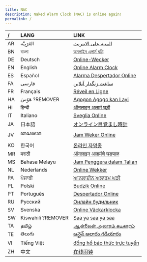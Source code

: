 ```yaml
---
title: NAC
description: Naked Alarm Clock (NAC) is online again!
permalink: /
---
```


|  /  | LANG               |  LINK                                                                           |
| :-- | :----------------- | :------------------------------------------------------------------------------ |
| AR  | العَرَبِيَّة       | <a href="https://nakedalarmclock.github.io/ar/">المنبه على الانترنت</a>         |
| BN  | বাংলা              | <a href="https://nakedalarmclock.github.io/bn/">অনলাইন এলার্ম ঘড়ি</a>          |
| DE  | Deutsch            | <a href="https://nakedalarmclock.github.io/de/">Online-Wecker</a>               |
| EN  | English            | <a href="https://nakedalarmclock.github.io/en/">Online Alarm Clock</a>          |
| ES  | Español            | <a href="https://nakedalarmclock.github.io/es/">Alarma Despertador Online</a>   |
| FA  | فارسی              | <a href="https://nakedalarmclock.github.io/fa/">ساعت زنگدار آنلاین</a>          |
| FR  | Français           | <a href="https://nakedalarmclock.github.io/fr/">Réveil en Ligne</a>             |
| HA  | هَوُسَ ?REMOVER    | <a href="https://nakedalarmclock.github.io/ha/">Agogon Agogo kan Layi</a>       |
| HI  | हिन्दी             | <a href="https://nakedalarmclock.github.io/hi/">ऑनलाइन अलार्म घड़ी</a>          |
| IT  | Italiano           | <a href="https://nakedalarmclock.github.io/it/">Sveglia Online</a>              |
| JA  | 日本語             | <a href="https://nakedalarmclock.github.io/ja/">オンライン目覚まし時計</a>      |
| JV  | ꦧꦱꦗꦮ               | <a href="https://nakedalarmclock.github.io/jv/">Jam Weker Online</a>            |
| KO  | 한국어             | <a href="https://nakedalarmclock.github.io/ko/">온라인 자명종</a>               |
| MR  | मराठी              | <a href="https://nakedalarmclock.github.io/mr/">ऑनलाइन अलार्मचे घड्याळ</a>      |
| MS  | Bahasa Melayu      | <a href="https://nakedalarmclock.github.io/ms/">Jam Penggera dalam Talian</a>   |
| NL  | Nederlands         | <a href="https://nakedalarmclock.github.io/nl/">Online Wekker</a>   |
| PA  | ਪੰਜਾਬੀ             | <a href="https://nakedalarmclock.github.io/pa/">ਆਨਲਾਈਨ ਅਲਾਰਮ ਘੜੀ</a>            |
| PL  | Polski            | <a href="https://nakedalarmclock.github.io/pl/">Budzik Online</a>                    |
| PT  | Português          | <a href="https://nakedalarmclock.github.io/pt/">Despertador Online</a>          |
| RU  | Русский            | <a href="https://nakedalarmclock.github.io/ru/">Онлайн будильник</a>            |
| SV  | Svenska           | <a href="https://nakedalarmclock.github.io/sv/">Online Väckarklocka</a>                    |
| SW  | Kiswahili ?REMOVER | <a href="https://nakedalarmclock.github.io/sw/">Saa ya saa ya saa</a>           |
| TA  | தமிழ்              | <a href="https://nakedalarmclock.github.io/ta/">ஆன்லைன் அலாரம் கடிகாரம்</a>     |
| TE  | తెలుగు             | <a href="https://nakedalarmclock.github.io/te/">ఆన్లైన్ అలారం గడియారం</a>       |
| VI  | Tiếng Việt         | <a href="https://nakedalarmclock.github.io/vi/">đồng hồ báo thức trực tuyến</a> |
| ZH  | 中文               | <a href="https://nakedalarmclock.github.io/zh/">在线闹钟</a>                    |

